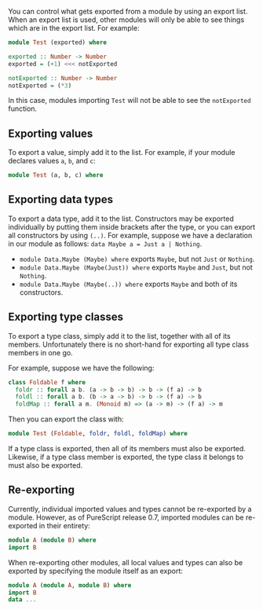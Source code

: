 You can control what gets exported from a module by using an export list. When an export list is used, other modules will only be able to see things which are in the export list. For example:

```purescript
module Test (exported) where

exported :: Number -> Number
exported = (+1) <<< notExported

notExported :: Number -> Number
notExported = (*3)
```

In this case, modules importing `Test` will not be able to see the `notExported` function.

## Exporting values

To export a value, simply add it to the list. For example, if your module declares values `a`, `b`, and `c`:

```purescript
module Test (a, b, c) where
```

## Exporting data types

To export a data type, add it to the list. Constructors may be exported individually by putting them inside brackets after the type, or you can export all constructors by using `(..)`. For example, suppose we have a declaration in our module as follows: `data Maybe a = Just a | Nothing`.

* `module Data.Maybe (Maybe) where` exports `Maybe`, but not `Just` or `Nothing`.
* `module Data.Maybe (Maybe(Just)) where` exports `Maybe` and `Just`, but not `Nothing`.
* `module Data.Maybe (Maybe(..)) where` exports `Maybe` and both of its constructors.

## Exporting type classes

To export a type class, simply add it to the list, together with all of its members. Unfortunately there is no short-hand for exporting all type class members in one go.

For example, suppose we have the following:

```purescript
class Foldable f where
  foldr :: forall a b. (a -> b -> b) -> b -> (f a) -> b
  foldl :: forall a b. (b -> a -> b) -> b -> (f a) -> b
  foldMap :: forall a m. (Monoid m) => (a -> m) -> (f a) -> m
```

Then you can export the class with:

```purescript
module Test (Foldable, foldr, foldl, foldMap) where
```

If a type class is exported, then all of its members must also be exported. Likewise, if a type class member is exported, the type class it belongs to must also be exported.

## Re-exporting

Currently, individual imported values and types cannot be re-exported by a module. However, as of PureScript release 0.7, imported modules can be re-exported in their entirety:

```purescript
module A (module B) where
import B
```
When re-exporting other modules, all local values and types can also be exported by specifying the module itself as an export:

```purescript
module A (module A, module B) where
import B
data ...
```